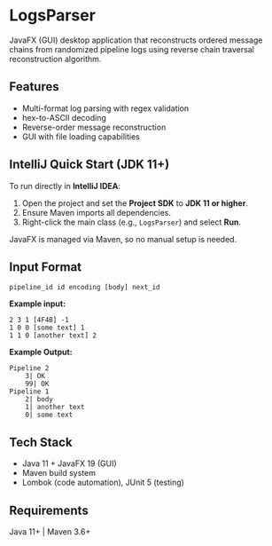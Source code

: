 # LogsParser

JavaFX (GUI) desktop application that reconstructs ordered message chains from randomized pipeline logs using reverse chain traversal reconstruction algorithm.

## Features

- Multi-format log parsing with regex validation
- hex-to-ASCII decoding
- Reverse-order message reconstruction
- GUI with file loading capabilities

## IntelliJ Quick Start (JDK 11+)

To run directly in **IntelliJ IDEA**:

1. Open the project and set the **Project SDK** to **JDK 11 or higher**.
2. Ensure Maven imports all dependencies.
3. Right-click the main class (e.g., `LogsParser`) and select **Run**.

JavaFX is managed via Maven, so no manual setup is needed.

## Input Format
```
pipeline_id id encoding [body] next_id
```

**Example input:**
```
2 3 1 [4F4B] -1
1 0 0 [some text] 1
1 1 0 [another text] 2
```
**Example Output:**
```
Pipeline 2
    3| OK
    99| OK
Pipeline 1
    2| body
    1| another text
    0| some text
```

## Tech Stack

- Java 11 + JavaFX 19 (GUI)
- Maven build system
- Lombok (code automation), JUnit 5 (testing)

## Requirements

Java 11+ | Maven 3.6+ 
